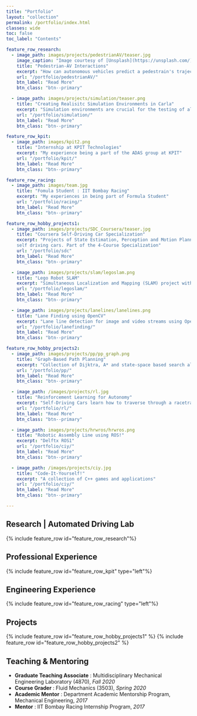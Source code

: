 ```yaml
---
title: "Portfolio"
layout: "collection"
permalink: /portfolio/index.html
classes: wide
toc: false
toc_label: "Contents"

feature_row_research:
  - image_path: images/projects/pedestrianAV/teaser.jpg
    image_caption: "Image courtesy of [Unsplash](https://unsplash.com/)"
    title: "Pedestrian-AV Interactions"
    excerpt: "How can autonomous vehicles predict a pedestrain's trajectory for safe maneuvering"
    url: "/portfolio/pedestrianAV/"
    btn_label: "Read More"
    btn_class: "btn--primary"

  - image_path: images/projects/simulation/teaser.png
    title: "Creating Realisitc Simulation Environments in Carla"
    excerpt: "Simulation environments are crucial for the testing of algorithms"
    url: "/portfolio/simulation/"
    btn_label: "Read More"
    btn_class: "btn--primary"

feature_row_kpit:
  - image_path: images/kpit2.png
    title: "Internship at KPIT Technologies"
    excerpt: "My experience being a part of the ADAS group at KPIT"
    url: "/portfolio/kpit/"
    btn_label: "Read More"
    btn_class: "btn--primary"

feature_row_racing:
  - image_path: images/team.jpg
    title: "Fomula Student : IIT Bombay Racing"
    excerpt: "My experiences in being part of Formula Student"
    url: "/portfolio/racing/"
    btn_label: "Read More"
    btn_class: "btn--primary"

feature_row_hobby_projects1:
  - image_path: images/projects/SDC_Coursera/teaser.jpg
    title: "Coursera Self-Driving Car Specialization"
    excerpt: "Projects of State Estimation, Perception and Motion Planning for
    self driving cars. Part of the 4-Course Specialization"
    url: "/portfolio/sdc"
    btn_label: "Read More"
    btn_class: "btn--primary"

  - image_path: images/projects/slam/legoslam.png
    title: "Lego Robot SLAM"
    excerpt: "Simultaneous Localization and Mapping (SLAM) project with a 2D robot environment"
    url: "/portfolio/legoslam/"
    btn_label: "Read More"
    btn_class: "btn--primary"

  - image_path: images/projects/lanelines/lanelines.png
    title: "Lane Finding using OpenCV"
    excerpt: "Lane line detection for image and video streams using OpenCV and Python. Part of the Udacity Self-Driving Car Nanodegree program"
    url: "/portfolio/lanefinding/"
    btn_label: "Read More"
    btn_class: "btn--primary"

feature_row_hobby_projects2:
  - image_path: images/projects/pp/pp_graph.png
    title: "Graph-Based Path Planning"
    excerpt: "Collection of Dijktra, A* and state-space based search algorithms "
    url: "/portfolio/pp/"
    btn_label: "Read More"
    btn_class: "btn--primary"

  - image_path: /images/projects/rl.jpg
    title: "Reinforcement Learning for Autonomy"
    excerpt: "Self-Driving Cars learn how to traverse through a racetrack using RL"
    url: "/portfolio/rl/"
    btn_label: "Read More"
    btn_class: "btn--primary"

  - image_path: images/projects/hrwros/hrwros.png
    title: "Robotic Assembly Line using ROS!"
    excerpt: "Delftx ROS1"
    url: "/portfolio/ciy/"
    btn_label: "Read More"
    btn_class: "btn--primary"

  - image_path: /images/projects/ciy.jpg
    title: "Code-It-Yourself!"
    excerpt: "A collection of C++ games and applications"
    url: "/portfolio/ciy/"
    btn_label: "Read More"
    btn_class: "btn--primary"

---
```

## Research | Automated Driving Lab
{% include feature_row id="feature_row_research"%}
## Professional Experience
{% include feature_row id="feature_row_kpit" type="left"%}
## Engineering Experience
{% include feature_row id="feature_row_racing" type="left"%}
## Projects
{% include feature_row id="feature_row_hobby_projects1" %}
{% include feature_row id="feature_row_hobby_projects2" %}
## Teaching & Mentoring
- **Graduate Teaching Associate** : Multidisciplinary Mechanical Engineering Laboratory (4870), *Fall 2020*
- **Course Grader** : Fluid Mechanics (3503), *Spring 2020*
- **Academic Mentor** : Department Academic Mentorship Program, Mechanical Engineering, *2017*
- **Mentor** : IIT Bombay Racing Internship Program, *2017*
